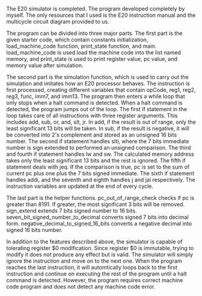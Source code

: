 The E20 simulator is completed. The program developed completely by myself. The only resources that I used is the E20 instruction manual 
and the multicycle circuit diagram provided to us. 

The program can be divided into three major parts. The first part is the given starter code, which contain constants initialization,  
load_machine_code function, print_state function, and main. load_machine_code is used load the machine code into the list named 
memory, and print_state is used to print register value, pc value, and memory value after simulation. 

The second part is the simulation function, which is used to carry out the simulation and imitates how an E20 processor behaves. The 
instruction is first processed, creating different variables that contain opCode, reg1, reg2, reg3, func, imm7, and imm13. The program 
then enters a while loop that only stops when a halt command is detected. When a halt command is detected, the program jumps out of the
loop. The first if statement in the loop takes care of all instructions with three register arguments. This includes add, sub, or, and, 
slt, jr. In add, if the result is out of range, only the least significant 13 bits will be taken. In sub, if the result is negative, it 
will be converted into 2's complement and stored as an unsigned 16 bits number. The second if statement handles slti, where the 7 bits 
immediate number is sign extended to performed an unsigned comparison. The third and fourth if statement handles lw and sw. The calculated 
memory address takes only the least significant 13 bits and the rest is ignored. The fifth if statement deals with jeq. If the comparison 
is true, pc is set to the sum of current pc plus one plus the 7 bits signed immediate. The sixth if statement handles addi, and the seventh 
and eighth handles j and jal respectively. The instruction variables are updated at the end of every cycle. 

The last part is the helper functions. pc_out_of_range_check checks if pc is greater than 8191. If greater, the most significant 3 bits will
be removed. sign_extend extends 7 bits signed number to 16 bits. seven_bit_signed_number_to_decimal converts signed 7 bits into decimal form. 
negative_decimal_to_signed_16_bits converts a negative decimal into signed 16 bits number. 

In addition to the features described above, the simulator is capable of tolerating register $0 modification. Since register $0 is immutable, 
trying to modify it does not produce any effect but is valid. The simulator will simply ignore the instruction and move on to the next one. 
When the program reaches the last instruction, it will automtically loops back to the first instruction and continue on executing the rest
of the program until a halt command is detected. However, the program requires correct machine code program and does not detect any machine code
error. 




